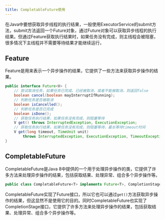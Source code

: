 ```yaml
---
title: CompletableFuture使用
---
```


在Java中要想获取异步线程的执行结果，一般使用ExecutorService的submit方法，submit方法返回一个Future对象，通过Future对象可以获取异步线程的执行结果。但通过Feature获取执行结果时，如果任务没有完成，则主线程会被阻塞，很多情况下主线程并不需要等待结果才能继续运行，

## Feature

Feature是用来表示一个异步操作的结果，它提供了一些方法来获取异步操作的结果。

```java
public interface Future<V> {
    // 尝试取消任务，如果任务已完成、已经被取消，或者不能被取消，则返回false
    boolean cancel(boolean mayInterruptIfRunning);
    // 判断任务是否被取消
    boolean isCancelled();
    // 判断任务是否已完成
    boolean isDone();
    // 获取任务执行结果，如果任务没有完成，则阻塞等待
    V get() throws InterruptedException, ExecutionException;
    // 获取任务执行结果，如果任务没有完成，则阻塞等待，最长等待timeout时间
    V get(long timeout, TimeUnit unit)
        throws InterruptedException, ExecutionException, TimeoutException;
}
```

## CompletableFuture

CompletableFuture是Java 8中提供的一个用于处理异步操作的类，它提供了许多方法来处理异步操作的结果，包括获取结果、处理异常、组合多个异步操作等。

```java [CompletableFuture]
public class CompletableFuture<T> implements Future<T>, CompletionStage<T> {}
```

CompletableFuture实现了Future接口，所以它也可以通过`get()`方法获取异步操作的结果，但这显然不是使用它的目的。同时CompletableFuture也实现了CompletionStage接口，它提供了许多方法来处理异步操作的结果，包括获取结果、处理异常、组合多个异步操作等。
